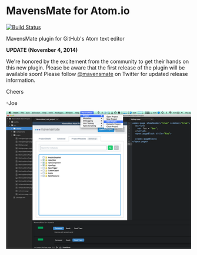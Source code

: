 MavensMate for Atom.io
===============

[![Build Status](https://travis-ci.org/joeferraro/MavensMate-Atom.svg?branch=master)](https://travis-ci.org/joeferraro/MavensMate-Atom)

MavensMate plugin for GitHub's Atom text editor

**UPDATE (November 4, 2014)**

We're honored by the excitement from the community to get their hands on this new plugin. Please be aware that the first release of the plugin will be available soon! Please follow [@mavensmate](https://twitter.com/mavensmate) on Twitter for updated release information.

Cheers

-Joe

![Alt text](/screenshots/1.png?raw=true "MavensMate for Atom")

